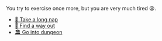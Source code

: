  You try to exercise once more, but you are very much tired 😩.

- [🛌 Take a long nap](0-B.md)
- [🚪 Find a way out](../WIP.md)
- [🏛 Go into dungeon](../1/1.md)
